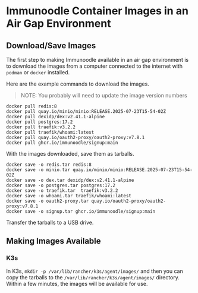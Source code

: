 # Immunoodle Container Images in an Air Gap Environment

## Download/Save Images

The first step to making Immunoodle available in an air gap environment is to download the images from a computer connected to the internet with `podman` or `docker` installed.

Here are the example commands to download the images.

> NOTE: You probably will need to update the image version numbers
 
```shell
docker pull redis:8
docker pull quay.io/minio/minio:RELEASE.2025-07-23T15-54-02Z
docker pull dexidp/dex:v2.41.1-alpine
docker pull postgres:17.2
docker pull traefik:v3.2.2
docker pull traefik/whoami:latest
docker pull quay.io/oauth2-proxy/oauth2-proxy:v7.8.1
docker pull ghcr.io/immunoodle/signup:main
```

With the images downloaded, save them as tarballs.

```shell
docker save -o redis.tar redis:8
docker save -o minio.tar quay.io/minio/minio:RELEASE.2025-07-23T15-54-02Z
docker save -o dex.tar dexidp/dex:v2.41.1-alpine
docker save -o postgres.tar postgres:17.2
docker save -o traefik.tar  traefik:v3.2.2
docker save -o whoami.tar traefik/whoami:latest
docker save -o oauth2-proxy.tar quay.io/oauth2-proxy/oauth2-proxy:v7.8.1
docker save -o signup.tar ghcr.io/immunoodle/signup:main
```

Transfer the tarballs to a USB drive.

## Making Images Available

### K3s

In K3s, `mkdir -p /var/lib/rancher/k3s/agent/images/` and then you can copy the tarballs to the `/var/lib/rancher/k3s/agent/images/` directory.  Within a few minutes, the images will be available for use.

